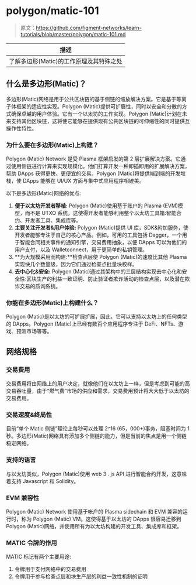 # polygon/matic-101

> 原文：<https://github.com/figment-networks/learn-tutorials/blob/master/polygon/matic-101.md>

| 描述 |
| --- |
| 了解多边形(Matic)的工作原理及其特殊之处 |

## **什么是多边形(Matic)？**

多边形(Matic)网络是用于公共区块链的基于侧链的缩放解决方案。它是基于等离子体框架的适应性实现。Polygon (Matic)提供可扩展性，同时以安全和分散的方式确保卓越的用户体验。它有一个以太坊的工作实现。Polygon (Matic)计划在未来支持其他区块链，这将使它能够在提供现有公共区块链的可伸缩性的同时提供互操作性特性。

### **为什么要在多边形(Matic)上构建？**

Polygon (Matic) Network 是受 Plasma 框架启发的第 2 层扩展解决方案。它通过使用侧链进行计算来实现规模化。他们打算开发一种即插即用的扩展解决方案，帮助 DApps 获得更快、更便宜的交易。Polygon (Matic)将提供端到端的开发堆栈，使 DApps 能够在 UI/UX 方面与集中式应用程序相媲美。

以下是多边形(Matic)网络的优点:

1.  **便于以太坊开发者移植:** Polygon (Matic)使用基于账户的 Plasma (EVM)模型，而不是 UTXO 系统。这使得开发者能够利用整个以太坊工具箱:智能合约、开发者工具、集成库等。
2.  **主要关注开发者&用户体验:** Polygon (Matic)提供 UI 库，SDK&附加服务，使开发者能够专注于自己的核心产品。例如，可用的工具包括 Dagger，一个用于智能合同相关事件的通知引擎，交易费用抽象，以便 DApps 可以为他们的用户支付，以及 Walletconnect，用于更简单的私钥管理。
3.  **为大规模采用而构建:**检查点层使 Polygon (Matic)的速度比其他 Plasma 实现快几个数量级，因为它们通过检查点批量块校样。
4.  **去中心化&安全:** Polygon (Matic)通过其架构中的三层结构实现去中心化和安全性:区块生产的利益一致证明、防止验证者欺诈活动的检查点层，以及潜在欺诈交易的质询系统。

### 你能在多边形(Matic)上构建什么？

Polygon (Matic)是以太坊的可扩展扩展，因此，它可以支持以太坊上的任何类型的 DApps。Polygon (Matic)上已经有数百个应用程序专注于 DeFi、NFTs、游戏、预测市场等等。

## **网络规格**

### **交易费用**

交易费用将由网络上的用户决定，就像他们在以太坊上一样，但是考虑到可能的高交易吞吐量，由于“燃气费”市场的供应和需求，交易费用预计将大大低于以太坊的交易费用。

### **交易速度&终局性**

目前“单个 Matic 侧链”理论上每秒可以处理 2^16 (65，000+)事务，阻塞时间为 1 秒。多边形(Matic)网络具有添加多个侧链的能力，但是当前的焦点是用一个侧链稳定网络。

### **支持的语言**

与以太坊类似，Polygon (Matic)使用 web 3 . js API 进行智能合约开发，这意味着支持 Javascript 和 Solidity。

### **EVM 兼容性**

Polygon (Matic) Network 使用基于帐户的 Plasma sidechain 和 EVM 兼容的运行时，称为 Polygon (Matic) VM。这使得基于以太坊的 DApps 很容易迁移到 Polygon (Matic)网络，并使用所有为以太坊构建的开发工具、集成库和框架。

### **MATIC 令牌的作用**

MATIC 标记有两个主要用途:

1.  令牌用于支付网络中的交易费用
2.  令牌用于参与检查点层和块生产层的利益一致性机制的证明